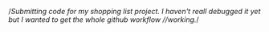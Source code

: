 /*Submitting code for my shopping list project. I haven't reall debugged it yet but I wanted to get the whole github workflow //working.*/